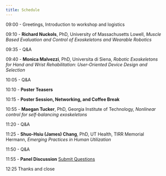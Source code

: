 ```yaml
---
title: Schedule
---
```


09:00 - Greetings, Introduction to workshop and logistics

09:10 - **Richard Nuckols**, PhD, University of Massachusetts Lowell, 
*Muscle Based Evaluation and Control of Exoskeletons and Wearable Robotics*

09:35 - Q&A

09:40 - **Monica Malvezzi**, PhD, Universita di Siena, 
*Robotic Exoskeletons for Hand and Wrist Rehabilitation: User-Oriented Device Design and Selection*

10:05 - Q&A

10:10 - **Poster Teasers**

10:15 - **Poster Session, Networking, and Coffee Break**

10:55 - **Maegan Tucker**, PhD, Georgia Institute of Technology, 
*Nonlinear control for self-balancing exoskeletons*

11:20 - Q&A

11:25 - **Shuo-Hsiu (James) Chang**, PhD, UT Health, TIRR Memorial Hermann, 
*Emerging Practices in Human Utilization*

11:50 - Q&A

11:55 - **Panel Discussion**
[Submit Questions](https://app.sli.do/event/bywvai2KwLQYtMKyGpzBhJ)

12:25 Thanks and close

